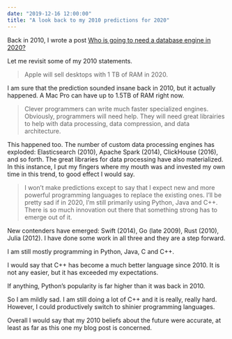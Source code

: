 ```yaml
---
date: "2019-12-16 12:00:00"
title: "A look back to my 2010 predictions for 2020"
---
```




Back in 2010, I wrote a post [Who is going to need a database engine in 2020?](/lemire/blog/2010/10/26/who-is-going-to-need-a-database-engine-in-2020/)

Let me revisit some of my 2010 statements.

> Apple will sell desktops with 1 TB of RAM in 2020.


I am sure that the prediction sounded insane back in 2010, but it actually happened. A Mac Pro can have up to 1.5TB of RAM right now.

> Clever programmers can write much faster specialized engines. Obviously, programmers will need help. They will need great librairies to help with data processing, data compression, and data architecture.

This happened too. The number of custom data processing engines has exploded: Elasticsearch (2010), Apache Spark (2014), ClickHouse (2016), and so forth. The great libraries for data processing have also materialized. In this instance, I put my fingers where my mouth was and invested my own time in this trend, to good effect I would say.

> I won’t make predictions except to say that I expect new and more powerful programming languages to replace the existing ones. I’ll be pretty sad if in 2020, I’m still primarily using Python, Java and C++. There is so much innovation out there that something strong has to emerge out of it.


New contenders have emerged: Swift (2014), Go (late 2009), Rust (2010), Julia (2012). I have done some work in all three and they are a step forward.

I am still mostly programming in Python, Java, C and C++.

I would say that C++ has become a much better language since 2010. It is not any easier, but it has exceeded my expectations.

If anything, Python&rsquo;s popularity is far higher than it was back in 2010.

So I am mildly sad. I am still doing a lot of C++ and it is really, really hard. However, I could productively switch to shinier programming languages.

Overall I would say that my 2010 beliefs about the future were accurate, at least as far as this one my blog post is concerned.

